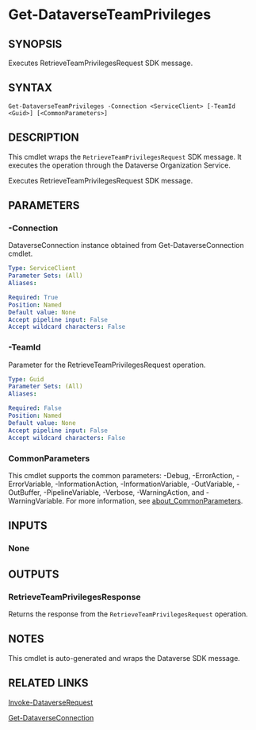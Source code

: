 # Get-DataverseTeamPrivileges

## SYNOPSIS
Executes RetrieveTeamPrivilegesRequest SDK message.

## SYNTAX

```
Get-DataverseTeamPrivileges -Connection <ServiceClient> [-TeamId <Guid>] [<CommonParameters>]
```

## DESCRIPTION

This cmdlet wraps the `RetrieveTeamPrivilegesRequest` SDK message. It executes the operation through the Dataverse Organization Service.

Executes RetrieveTeamPrivilegesRequest SDK message.

## PARAMETERS

### -Connection
DataverseConnection instance obtained from Get-DataverseConnection cmdlet.

```yaml
Type: ServiceClient
Parameter Sets: (All)
Aliases:

Required: True
Position: Named
Default value: None
Accept pipeline input: False
Accept wildcard characters: False
```
### -TeamId
Parameter for the RetrieveTeamPrivilegesRequest operation.

```yaml
Type: Guid
Parameter Sets: (All)
Aliases:

Required: False
Position: Named
Default value: None
Accept pipeline input: False
Accept wildcard characters: False
```
### CommonParameters
This cmdlet supports the common parameters: -Debug, -ErrorAction, -ErrorVariable, -InformationAction, -InformationVariable, -OutVariable, -OutBuffer, -PipelineVariable, -Verbose, -WarningAction, and -WarningVariable. For more information, see [about_CommonParameters](http://go.microsoft.com/fwlink/?LinkID=113216).

## INPUTS

### None

## OUTPUTS

### RetrieveTeamPrivilegesResponse

Returns the response from the `RetrieveTeamPrivilegesRequest` operation.

## NOTES

This cmdlet is auto-generated and wraps the Dataverse SDK message.

## RELATED LINKS

[Invoke-DataverseRequest](Invoke-DataverseRequest.md)

[Get-DataverseConnection](Get-DataverseConnection.md)
